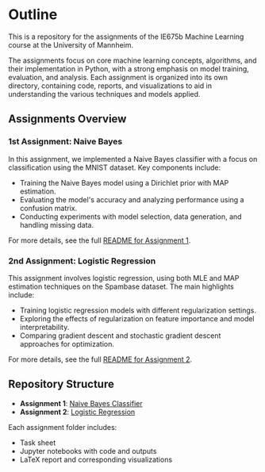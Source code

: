 # Outline

This is a repository for the assignments of the IE675b Machine Learning course at the University of Mannheim.

The assignments focus on core machine learning concepts, algorithms, and their implementation in Python, with a strong emphasis on model training, evaluation, and analysis. Each assignment is organized into its own directory, containing code, reports, and visualizations to aid in understanding the various techniques and models applied.

## Assignments Overview

### 1st Assignment: Naive Bayes
In this assignment, we implemented a Naive Bayes classifier with a focus on classification using the MNIST dataset. Key components include:
- Training the Naive Bayes model using a Dirichlet prior with MAP estimation.
- Evaluating the model's accuracy and analyzing performance using a confusion matrix.
- Conducting experiments with model selection, data generation, and handling missing data.
  
For more details, see the full [README for Assignment 1](./Assignment%201/README.md).

### 2nd Assignment: Logistic Regression
This assignment involves logistic regression, using both MLE and MAP estimation techniques on the Spambase dataset. The main highlights include:
- Training logistic regression models with different regularization settings.
- Exploring the effects of regularization on feature importance and model interpretability.
- Comparing gradient descent and stochastic gradient descent approaches for optimization.

For more details, see the full [README for Assignment 2](./Assignment%202/README.md).

## Repository Structure

- **Assignment 1**: [Naive Bayes Classifier](./Assignment%201/)
- **Assignment 2**: [Logistic Regression](./Assignment%202/)

Each assignment folder includes:
- Task sheet
- Jupyter notebooks with code and outputs
- LaTeX report and corresponding visualizations
